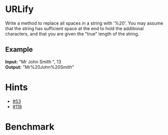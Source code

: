 ﻿# URLify
Write a method to replace all spaces in a string with '%20'. You may assume that the string 
has sufficient space at the end to hold the additional characters, and that you are given the "true" 
length of the string. 

## Example
**Input:**  "Mr John Smith    ", 13  
**Output:** "Mr%20John%20Smith"


# Hints
- [#53](../../../hints.md#53)
- [#118](../../../hints.md#118)


# Benchmark